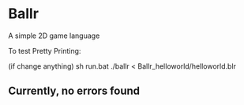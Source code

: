 # Ballr
A simple 2D game language


To test Pretty Printing:

(if change anything) sh run.bat
./ballr  < Ballr_helloworld/helloworld.blr 

Currently, no errors found 
----------------------------